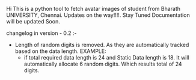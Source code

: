 Hi This is a python tool to fetch avatar images of student from Bharath UNIVERSITY, Chennai. Updates on the way!!!!.
Stay Tuned
Documentation will be updated Soon.

changelog in version - 0.2 :-
  + Length of random digits is removed. As they are automatically tracked based on the data length.
	EXAMPLE:
	  + if total required data length is 24 and Static Data length is 18. It will automatically allocate 6 random digits. Which results total of 24 digits.
